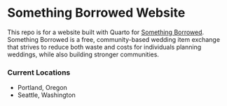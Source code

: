# Something Borrowed Website

This repo is for a website built with Quarto for [Something Borrowed](https://somethingborrowedexchange.com/). Something Borrowed is a free, community-based wedding item exchange that strives to reduce both waste and costs for individuals planning weddings, while also building stronger communities.  

### Current Locations  
- Portland, Oregon
- Seattle, Washington
